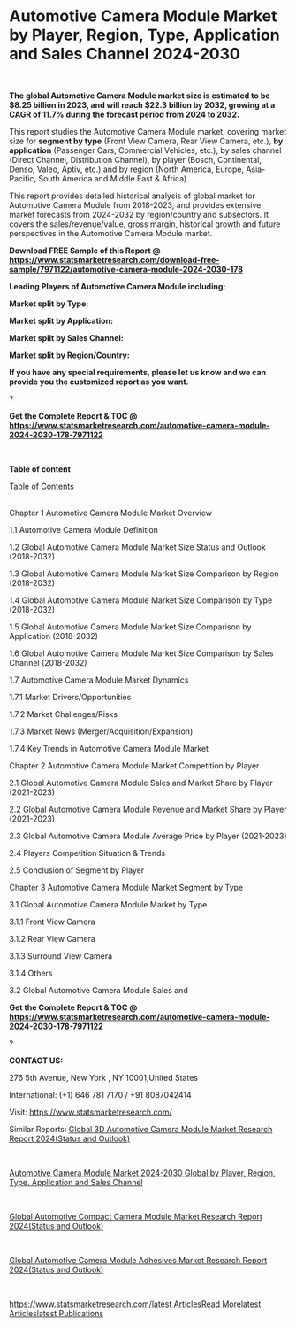 <h1>Automotive Camera Module Market by Player, Region, Type, Application and Sales Channel 2024-2030</h1><br/><p><strong>The global Automotive Camera Module market size is estimated to be $8.25 billion in 2023, and will reach $22.3 billion by 2032, growing at a <strong>CAGR</strong> of 11.7% during the forecast period from 2024 to 2032.</strong></p>
 
 
 
 <p>This report studies the Automotive Camera Module market, covering market size for <strong>segment by type</strong> (Front View Camera, Rear View Camera, etc.), <strong>by application</strong> (Passenger Cars, Commercial Vehicles, etc.), by sales channel (Direct Channel, Distribution Channel), by player (Bosch, Continental, Denso, Valeo, Aptiv, etc.) and by region (North America, Europe, Asia-Pacific, South America and Middle East & Africa).</p>
 
 
 
 <p>This report provides detailed historical analysis of global market for Automotive Camera Module from 2018-2023, and provides extensive market forecasts from 2024-2032 by region/country and subsectors. It covers the sales/revenue/value, gross margin, historical growth and future perspectives in the Automotive Camera Module market.</p>
 
 
 
 <p><strong>Download FREE Sample of this Report @ <a href="https://www.statsmarketresearch.com/download-free-sample/7971122/automotive-camera-module-2024-2030-178">https://www.statsmarketresearch.com/download-free-sample/7971122/automotive-camera-module-2024-2030-178</a></strong></p>
 
 
 
 <p><strong>Leading Players of Automotive Camera Module including:</strong></p>
 
 
 
 <p><strong>Market split by Type:</strong></p>
 
 
 
 <p><strong>Market split <strong>by Application</strong>:</strong></p>
 
 
 
 <p><strong>Market split by Sales Channel:</strong></p>
 
 
 
 <p><strong>Market split by Region/Country:</strong></p>
 
 
 
 <p><strong>If you have any special requirements, please let us know and we can provide you the customized report as you want.</strong></p>
 
 
 
 <p>? </p>
 
 
 
 <div><b>Get the Complete Report & TOC @ <a href="https://www.statsmarketresearch.com/automotive-camera-module-2024-2030-178-7971122">https://www.statsmarketresearch.com/automotive-camera-module-2024-2030-178-7971122</a></b></div>
 
 
 
 <p><br />
 
 <b>Table of content</b></p>
 
 
 
 <p>Table of Contents<br />
 
 <br />
 
 Chapter 1 Automotive Camera Module Market Overview<br />
 
 1.1 Automotive Camera Module Definition<br />
 
 1.2 Global Automotive Camera Module Market Size Status and Outlook (2018-2032)<br />
 
 1.3 Global Automotive Camera Module Market Size Comparison by Region (2018-2032)<br />
 
 1.4 Global Automotive Camera Module Market Size Comparison by Type (2018-2032)<br />
 
 1.5 Global Automotive Camera Module Market Size Comparison by Application (2018-2032)<br />
 
 1.6 Global Automotive Camera Module Market Size Comparison by Sales Channel (2018-2032)<br />
 
 1.7 Automotive Camera Module Market Dynamics<br />
 
 1.7.1 Market Drivers/Opportunities<br />
 
 1.7.2 Market Challenges/Risks<br />
 
 1.7.3 Market News (Merger/Acquisition/Expansion)<br />
 
 1.7.4 Key Trends in Automotive Camera Module Market<br />
 
 Chapter 2 Automotive Camera Module Market Competition by Player<br />
 
 2.1 Global Automotive Camera Module Sales and Market Share by Player (2021-2023)<br />
 
 2.2 Global Automotive Camera Module Revenue and Market Share by Player (2021-2023)<br />
 
 2.3 Global Automotive Camera Module Average Price by Player (2021-2023)<br />
 
 2.4 Players Competition Situation & Trends<br />
 
 2.5 Conclusion of Segment by Player<br />
 
 Chapter 3 Automotive Camera Module Market Segment by Type<br />
 
 3.1 Global Automotive Camera Module Market by Type<br />
 
 3.1.1 Front View Camera<br />
 
 3.1.2 Rear View Camera<br />
 
 3.1.3 Surround View Camera<br />
 
 3.1.4 Others<br />
 
 3.2 Global Automotive Camera Module Sales and</p>
 
 
 
 <div><b>Get the Complete Report & TOC @ <a href="https://www.statsmarketresearch.com/automotive-camera-module-2024-2030-178-7971122">https://www.statsmarketresearch.com/automotive-camera-module-2024-2030-178-7971122</a></b></div>
 
 
 
 <p>? </p>
 
 
 
 <p><b>CONTACT US:</b><br />
 
 276 5th Avenue, New York , NY 10001,United States<br />
 
 International: (+1) 646 781 7170 / +91 8087042414<br />
 
 Visit: <a href="https://www.statsmarketresearch.com/">https://www.statsmarketresearch.com/</a><br />
 
 Similar Reports: <a href="https://www.statsmarketresearch.com/automotive-camera-module-2024-2030-178-7971122">Global 3D Automotive Camera Module Market Research Report 2024(Status and Outlook)</a><br />
 
 <br />
 
 <a href="https://www.statsmarketresearch.com/automotive-camera-module-2024-2030-178-7971122">Automotive Camera Module Market 2024-2030 Global by Player, Region, Type, Application and Sales Channel</a><br />
 
 <br />
 
 <a href="https://www.statsmarketresearch.com/automotive-camera-module-2024-2030-178-7971122">Global Automotive Compact Camera Module Market Research Report 2024(Status and Outlook)</a><br />
 
 <br />
 
 <a href="https://www.statsmarketresearch.com/automotive-camera-module-2024-2030-178-7971122">Global Automotive Camera Module Adhesives Market Research Report 2024(Status and Outlook)</a><br />
 
 <br />
 
 <a href="https://gyeongbokgung.com">https://www.statsmarketresearch.com/</a><a href="https://hallyeomaritime.com">latest Articles</a><a href="https://jingwansa.com">Read More</a><a href="https://nguoiviet.jp/">latest Articles</a><a href="https://www.intelmarketresearch.com/">latest Publications</a></p>
